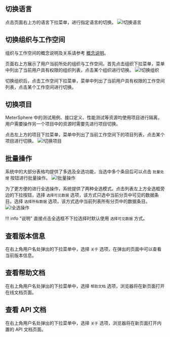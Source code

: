 ## 切换语言
点击页面右上方的语言下拉菜单，进行指定语言的切换。
![!切换语言](../../img/general/切换语言.png)

## 切换组织与工作空间
组织与工作空间的概念说明及关系请参考 [概念说明](../system_arch.md#_4)。

页面右上方展示了用户当前所处的组织与工作空间。首先点击组织下拉菜单，菜单中列出了当前用户具有权限的组织列表，点击某个组织进行切换。
![!切换组织](../../img/general/切换组织.gif)

切换组织后，点击工作空间下拉菜单，菜单中列出了当前用户具有权限的工作空间列表，点击某个工作空间进行切换。

## 切换项目
MeterSphere 中的测试用例、接口定义、性能测试等资源均使用项目进行隔离，用户需要操作另一个项目中的资源时需要先进行项目切换。

点击左上方的项目下拉菜单，菜单中列出了当前工作空间下的项目列表，点击某个项目进行切换。
![!切换项目](../../img/general/切换项目.png)

## 批量操作
系统中的大部分表格均提供了多选及全选功能，当选中多个条目后可以点击 `批量处理` 按钮进行批量操作。
![!批量操作](../../img/general/批量操作.gif)

为了更方便的进行全选操作，系统提供了两种全选模式。点击列表左上方全选框旁边的下拉按钮，选择 `选择可见数据` 选项，该方式只选中当前分页中可见的数据条目。选择 `选择所有数据` 选项，该方式选中当前列表所有分页中的数据条目。
![!全选操作](../../img/general/全选操作.gif)

!!! info "说明"
    直接点击全选框不下拉选择时默认使用 `选择可见数据` 方式。

## 查看版本信息
在右上角用户名处弹出的下拉菜单中，选择 `关于` 选项，在弹出的页面中可以查看当前版本信息。

## 查看帮助文档
在右上角用户名处弹出的下拉菜单中，选择 `帮助文档` 选项，浏览器将在新页面打开在线文档页面。

## 查看 API 文档
在右上角用户名处弹出的下拉菜单中，选择 `关于` 选项，浏览器将在新页面打开内置的 API 文档页面。